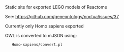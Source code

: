 Static site for exported LEGO models of Reactome

See: https://github.com/geneontology/noctua/issues/37

Currently only Homo sapiens exported

OWL is converted to mJSON using:

```
   Homo-sapiens/convert.pl
```
